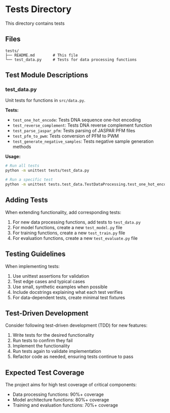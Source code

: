 # Tests Directory

This directory contains tests 

## Files

```
tests/
├── README.md        # This file
└── test_data.py     # Tests for data processing functions
```

## Test Module Descriptions

### test_data.py

Unit tests for functions in `src/data.py`.

**Tests:**
- `test_one_hot_encode`: Tests DNA sequence one-hot encoding
- `test_reverse_complement`: Tests DNA reverse complement function
- `test_parse_jaspar_pfm`: Tests parsing of JASPAR PFM files
- `test_pfm_to_pwm`: Tests conversion of PFM to PWM
- `test_generate_negative_samples`: Tests negative sample generation methods

**Usage:**
```bash
# Run all tests
python -m unittest tests/test_data.py

# Run a specific test
python -m unittest tests.test_data.TestDataProcessing.test_one_hot_encode
```

## Adding Tests

When extending functionality, add corresponding tests:

1. For new data processing functions, add tests to `test_data.py`
2. For model functions, create a new `test_model.py` file
3. For training functions, create a new `test_train.py` file
4. For evaluation functions, create a new `test_evaluate.py` file

## Testing Guidelines

When implementing tests:

1. Use unittest assertions for validation
2. Test edge cases and typical cases
3. Use small, synthetic examples when possible
4. Include docstrings explaining what each test verifies
5. For data-dependent tests, create minimal test fixtures

## Test-Driven Development

Consider following test-driven development (TDD) for new features:

1. Write tests for the desired functionality
2. Run tests to confirm they fail
3. Implement the functionality
4. Run tests again to validate implementation
5. Refactor code as needed, ensuring tests continue to pass

## Expected Test Coverage

The project aims for high test coverage of critical components:

- Data processing functions: 90%+ coverage
- Model architecture functions: 80%+ coverage
- Training and evaluation functions: 70%+ coverage
